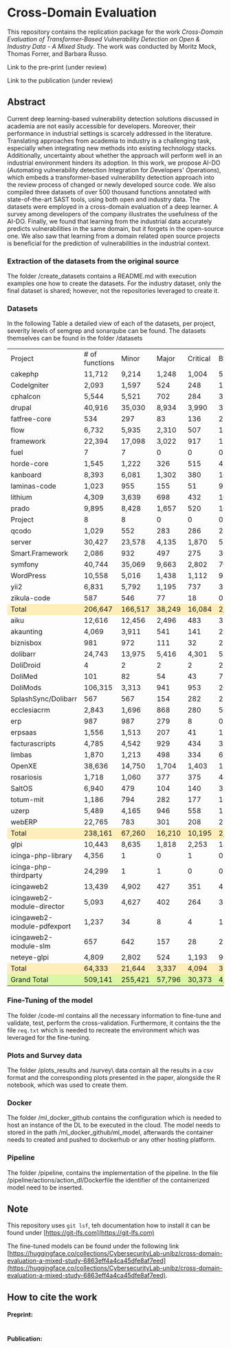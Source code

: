 # Cross-Domain Evaluation
This repository contains the replication package for the work  *Cross-Domain Evaluation of Transformer-Based Vulnerability Detection on Open & Industry Data - A Mixed Study*. The work was conducted by Moritz Mock, Thomas Forrer, and Barbara Russo.

Link to the pre-print (under review)

Link to the publication (under review)

## Abstract
Current deep learning-based vulnerability detection solutions discussed in academia are not easily accessible for developers. Moreover, their performance in industrial settings is scarcely addressed in the literature.
Translating approaches from academia to industry is a challenging task, especially when integrating new methods into existing technology stacks. Additionally, uncertainty about whether the approach will perform well in an industrial environment hinders its adoption.
In this work, we propose AI-DO (*A*utomating vulnerability detection *I*ntegration for *D*evelopers' *O*perations), which embeds a transformer-based vulnerability detection approach into the review process of changed or newly developed source code. We also compiled three datasets of over 500 thousand functions annotated with state-of-the-art SAST tools, using both open and industry data. The datasets were employed in a cross-domain evaluation of a deep learner.
A survey among developers of the company illustrates the usefulness of the AI-DO. Finally, we found that learning from the industrial data accurately predicts vulnerabilities in the same domain, but it forgets in the open-source one. We also saw that learning from a domain related open source projects is beneficial for the prediction of vulnerabilities in the industrial context.

### Extraction of the datasets from the original source
The folder /create_datasets contains a README.md with execution examples one how to create the datasets. For the industry dataset, only the final dataset is shared; however, not the repositories leveraged to create it.

### Datasets
In the following Table a detailed view of each of the datasets, per project, severity levels of semgrep and sonarqube can be found.
The datasets themselves can be found in the folder /datasets
<table>
    <tr>
        <td>Project</td>
        <td># of functions</td>
        <td>Minor</td>
        <td>Major</td>
        <td>Critical</td>
        <td>Blocker</td>
        <td>Info</td>
        <td>CWE</td>
        <td>Warning</td>
        <td>Error</td>
        <td>CWE</td>
        <td>OWASP</td>
    </tr>
    <tr>
        <td>cakephp</td>
        <td>11,712</td>
        <td>9,214</td>
        <td>1,248</td>
        <td>1,004</td>
        <td>51</td>
        <td>0</td>
        <td>112</td>
        <td>7</td>
        <td>7</td>
        <td>14</td>
        <td>14</td>
    </tr>
    <tr>
        <td>CodeIgniter</td>
        <td>2,093</td>
        <td>1,597</td>
        <td>524</td>
        <td>248</td>
        <td>113</td>
        <td>1</td>
        <td>154</td>
        <td>13</td>
        <td>36</td>
        <td>44</td>
        <td>42</td>
    </tr>
    <tr>
        <td>cphalcon</td>
        <td>5,544</td>
        <td>5,521</td>
        <td>702</td>
        <td>284</td>
        <td>35</td>
        <td>28</td>
        <td>106</td>
        <td>0</td>
        <td>0</td>
        <td>0</td>
        <td>0</td>
    </tr>
    <tr>
        <td>drupal</td>
        <td>40,916</td>
        <td>35,030</td>
        <td>8,934</td>
        <td>3,990</td>
        <td>354</td>
        <td>724</td>
        <td>1,299</td>
        <td>75</td>
        <td>17</td>
        <td>91</td>
        <td>90</td>
    </tr>
    <tr>
        <td>fatfree-core</td>
        <td>534</td>
        <td>297</td>
        <td>83</td>
        <td>136</td>
        <td>2</td>
        <td>0</td>
        <td>41</td>
        <td>10</td>
        <td>8</td>
        <td>18</td>
        <td>18</td>
    </tr>
    <tr>
        <td>flow</td>
        <td>6,732</td>
        <td>5,935</td>
        <td>2,310</td>
        <td>507</td>
        <td>18</td>
        <td>16</td>
        <td>91</td>
        <td>38</td>
        <td>87</td>
        <td>121</td>
        <td>121</td>
    </tr>
    <tr>
        <td>framework</td>
        <td>22,394</td>
        <td>17,098</td>
        <td>3,022</td>
        <td>917</td>
        <td>112</td>
        <td>0</td>
        <td>372</td>
        <td>21</td>
        <td>12</td>
        <td>33</td>
        <td>33</td>
    </tr>
    <tr>
        <td>fuel</td>
        <td>7</td>
        <td>7</td>
        <td>0</td>
        <td>0</td>
        <td>0</td>
        <td>0</td>
        <td>0</td>
        <td>0</td>
        <td>0</td>
        <td>0</td>
        <td>0</td>
    </tr>
    <tr>
        <td>horde-core</td>
        <td>1,545</td>
        <td>1,222</td>
        <td>326</td>
        <td>515</td>
        <td>4</td>
        <td>36</td>
        <td>121</td>
        <td>20</td>
        <td>19</td>
        <td>36</td>
        <td>34</td>
    </tr>
    <tr>
        <td>kanboard</td>
        <td>8,393</td>
        <td>6,081</td>
        <td>1,302</td>
        <td>380</td>
        <td>166</td>
        <td>6</td>
        <td>80</td>
        <td>12</td>
        <td>17</td>
        <td>28</td>
        <td>27</td>
    </tr>
    <tr>
        <td>laminas-code</td>
        <td>1,023</td>
        <td>955</td>
        <td>155</td>
        <td>51</td>
        <td>9</td>
        <td>5</td>
        <td>25</td>
        <td>0</td>
        <td>0</td>
        <td>0</td>
        <td>0</td>
    </tr>
    <tr>
        <td>lithium</td>
        <td>4,309</td>
        <td>3,639</td>
        <td>698</td>
        <td>432</td>
        <td>10</td>
        <td>1</td>
        <td>290</td>
        <td>5</td>
        <td>15</td>
        <td>19</td>
        <td>15</td>
    </tr>
    <tr>
        <td>prado</td>
        <td>9,895</td>
        <td>8,428</td>
        <td>1,657</td>
        <td>520</td>
        <td>16</td>
        <td>9</td>
        <td>573</td>
        <td>28</td>
        <td>25</td>
        <td>48</td>
        <td>48</td>
    </tr>
    <tr>
        <td>Project</td>
        <td>8</td>
        <td>8</td>
        <td>0</td>
        <td>0</td>
        <td>0</td>
        <td>0</td>
        <td>0</td>
        <td>0</td>
        <td>0</td>
        <td>0</td>
        <td>0</td>
    </tr>
    <tr>
        <td>qcodo</td>
        <td>1,029</td>
        <td>552</td>
        <td>283</td>
        <td>286</td>
        <td>28</td>
        <td>0</td>
        <td>67</td>
        <td>9</td>
        <td>15</td>
        <td>23</td>
        <td>22</td>
    </tr>
    <tr>
        <td>server</td>
        <td>30,427</td>
        <td>23,578</td>
        <td>4,135</td>
        <td>1,870</td>
        <td>57</td>
        <td>102</td>
        <td>625</td>
        <td>34</td>
        <td>88</td>
        <td>121</td>
        <td>121</td>
    </tr>
    <tr>
        <td>Smart.Framework</td>
        <td>2,086</td>
        <td>932</td>
        <td>497</td>
        <td>275</td>
        <td>36</td>
        <td>6</td>
        <td>25</td>
        <td>6</td>
        <td>53</td>
        <td>59</td>
        <td>57</td>
    </tr>
    <tr>
        <td>symfony</td>
        <td>40,744</td>
        <td>35,069</td>
        <td>9,663</td>
        <td>2,802</td>
        <td>70</td>
        <td>8</td>
        <td>1,681</td>
        <td>225</td>
        <td>89</td>
        <td>312</td>
        <td>312</td>
    </tr>
    <tr>
        <td>WordPress</td>
        <td>10,558</td>
        <td>5,016</td>
        <td>1,438</td>
        <td>1,112</td>
        <td>917</td>
        <td>28</td>
        <td>99</td>
        <td>78</td>
        <td>141</td>
        <td>187</td>
        <td>185</td>
    </tr>
    <tr>
        <td>yii2</td>
        <td>6,831</td>
        <td>5,792</td>
        <td>1,195</td>
        <td>737</td>
        <td>31</td>
        <td>23</td>
        <td>169</td>
        <td>17</td>
        <td>16</td>
        <td>29</td>
        <td>29</td>
    </tr>
    <tr>
        <td>zikula-code</td>
        <td>587</td>
        <td>546</td>
        <td>77</td>
        <td>18</td>
        <td>0</td>
        <td>44</td>
        <td>12</td>
        <td>3</td>
        <td>2</td>
        <td>5</td>
        <td>5</td>
    </tr>
    <tr style="background-color: #ffeeba;">
        <td>Total</td>
        <td>206,647</td>
        <td>166,517</td>
        <td>38,249</td>
        <td>16,084</td>
        <td>2,029</td>
        <td>1,037</td>
        <td>5,942</td>
        <td>601</td>
        <td>647</td>
        <td>1,188</td>
        <td>1,173</td>
    </tr>
    <tr>
        <td>aiku</td>
        <td>12,616</td>
        <td>12,456</td>
        <td>2,496</td>
        <td>483</td>
        <td>31</td>
        <td>99</td>
        <td>164</td>
        <td>0</td>
        <td>0</td>
        <td>0</td>
        <td>0</td>
    </tr>
    <tr>
        <td>akaunting</td>
        <td>4,069</td>
        <td>3,911</td>
        <td>541</td>
        <td>141</td>
        <td>29</td>
        <td>18</td>
        <td>129</td>
        <td>0</td>
        <td>0</td>
        <td>0</td>
        <td>0</td>
    </tr>
    <tr>
        <td>biznisbox</td>
        <td>981</td>
        <td>972</td>
        <td>111</td>
        <td>32</td>
        <td>25</td>
        <td>0</td>
        <td>8</td>
        <td>0</td>
        <td>0</td>
        <td>0</td>
        <td>0</td>
    </tr>
    <tr>
        <td>dolibarr</td>
        <td>24,743</td>
        <td>13,975</td>
        <td>5,416</td>
        <td>4,301</td>
        <td>576</td>
        <td>193</td>
        <td>658</td>
        <td>2</td>
        <td>7</td>
        <td>8</td>
        <td>8</td>
    </tr>
    <tr>
        <td>DoliDroid</td>
        <td>4</td>
        <td>2</td>
        <td>2</td>
        <td>2</td>
        <td>2</td>
        <td>0</td>
        <td>0</td>
        <td>0</td>
        <td>0</td>
        <td>0</td>
        <td>0</td>
    </tr>
    <tr>
        <td>DoliMed</td>
        <td>101</td>
        <td>82</td>
        <td>54</td>
        <td>43</td>
        <td>7</td>
        <td>1</td>
        <td>3</td>
        <td>0</td>
        <td>0</td>
        <td>0</td>
        <td>0</td>
    </tr>
    <tr>
        <td>DoliMods</td>
        <td>106,315</td>
        <td>3,313</td>
        <td>941</td>
        <td>953</td>
        <td>263</td>
        <td>19</td>
        <td>248</td>
        <td>4</td>
        <td>10</td>
        <td>12</td>
        <td>12</td>
    </tr>
    <tr>
        <td>SplashSync/Dolibarr</td>
        <td>567</td>
        <td>567</td>
        <td>154</td>
        <td>282</td>
        <td>2</td>
        <td>0</td>
        <td>14</td>
        <td>0</td>
        <td>0</td>
        <td>0</td>
        <td>0</td>
    </tr>
    <tr>
        <td>ecclesiacrm</td>
        <td>2,843</td>
        <td>1,696</td>
        <td>868</td>
        <td>280</td>
        <td>50</td>
        <td>5</td>
        <td>87</td>
        <td>9</td>
        <td>7</td>
        <td>13</td>
        <td>13</td>
    </tr>
    <tr>
        <td>erp</td>
        <td>987</td>
        <td>987</td>
        <td>279</td>
        <td>8</td>
        <td>0</td>
        <td>0</td>
        <td>2</td>
        <td>0</td>
        <td>0</td>
        <td>0</td>
        <td>0</td>
    </tr>
    <tr>
        <td>erpsaas</td>
        <td>1,556</td>
        <td>1,513</td>
        <td>207</td>
        <td>41</td>
        <td>11</td>
        <td>5</td>
        <td>18</td>
        <td>0</td>
        <td>0</td>
        <td>0</td>
        <td>0</td>
    </tr>
    <tr>
        <td>facturascripts</td>
        <td>4,785</td>
        <td>4,542</td>
        <td>929</td>
        <td>434</td>
        <td>3</td>
        <td>1</td>
        <td>127</td>
        <td>0</td>
        <td>1</td>
        <td>1</td>
        <td>1</td>
    </tr>
    <tr>
        <td>limbas</td>
        <td>1,870</td>
        <td>1,213</td>
        <td>498</td>
        <td>334</td>
        <td>67</td>
        <td>28</td>
        <td>82</td>
        <td>1</td>
        <td>1</td>
        <td>1</td>
        <td>1</td>
    </tr>
    <tr>
        <td>OpenXE</td>
        <td>38,636</td>
        <td>14,750</td>
        <td>1,704</td>
        <td>1,403</td>
        <td>130</td>
        <td>758</td>
        <td>1,082</td>
        <td>11</td>
        <td>14</td>
        <td>25</td>
        <td>25</td>
    </tr>
    <tr>
        <td>rosariosis</td>
        <td>1,718</td>
        <td>1,060</td>
        <td>377</td>
        <td>375</td>
        <td>442</td>
        <td>10</td>
        <td>55</td>
        <td>8</td>
        <td>58</td>
        <td>58</td>
        <td>58</td>
    </tr>
    <tr>
        <td>SaltOS</td>
        <td>6,940</td>
        <td>479</td>
        <td>104</td>
        <td>140</td>
        <td>351</td>
        <td>0</td>
        <td>11</td>
        <td>0</td>
        <td>5</td>
        <td>5</td>
        <td>5</td>
    </tr>
    <tr>
        <td>totum-mit</td>
        <td>1,186</td>
        <td>794</td>
        <td>282</td>
        <td>177</td>
        <td>16</td>
        <td>4</td>
        <td>88</td>
        <td>0</td>
        <td>1</td>
        <td>1</td>
        <td>1</td>
    </tr>
    <tr>
        <td>uzerp</td>
        <td>5,489</td>
        <td>4,165</td>
        <td>946</td>
        <td>558</td>
        <td>117</td>
        <td>26</td>
        <td>163</td>
        <td>1</td>
        <td>0</td>
        <td>1</td>
        <td>1</td>
    </tr>
    <tr>
        <td>webERP</td>
        <td>22,765</td>
        <td>783</td>
        <td>301</td>
        <td>208</td>
        <td>239</td>
        <td>35</td>
        <td>80</td>
        <td>7</td>
        <td>18</td>
        <td>18</td>
        <td>8</td>
    </tr>
    <tr style="background-color: #ffeeba;">
        <td>Total</td>
        <td>238,161</td>
        <td>67,260</td>
        <td>16,210</td>
        <td>10,195</td>
        <td>2,361</td>
        <td>1,202</td>
        <td>3,019</td>
        <td>43</td>
        <td>122</td>
        <td>143</td>
        <td>133</td>
    </tr>
    <tr>
        <td>glpi</td>
        <td>10,443</td>
        <td>8,635</td>
        <td>1,818</td>
        <td>2,253</td>
        <td>148</td>
        <td>52</td>
        <td>546</td>
        <td>0</td>
        <td>0</td>
        <td>0</td>
        <td>0</td>
    </tr>
    <tr>
        <td>icinga-php-library</td>
        <td>4,356</td>
        <td>1</td>
        <td>0</td>
        <td>1</td>
        <td>0</td>
        <td>0</td>
        <td>0</td>
        <td>0</td>
        <td>0</td>
        <td>0</td>
        <td>0</td>
    </tr>
    <tr>
        <td>icinga-php-thirdparty</td>
        <td>24,299</td>
        <td>1</td>
        <td>1</td>
        <td>0</td>
        <td>0</td>
        <td>0</td>
        <td>0</td>
        <td>0</td>
        <td>0</td>
        <td>0</td>
        <td>0</td>
    </tr>
    <tr>
        <td>icingaweb2</td>
        <td>13,439</td>
        <td>4,902</td>
        <td>427</td>
        <td>351</td>
        <td>42</td>
        <td>74</td>
        <td>216</td>
        <td>0</td>
        <td>0</td>
        <td>0</td>
        <td>0</td>
    </tr>
    <tr>
        <td>icingaweb2-module-director</td>
        <td>5,093</td>
        <td>4,627</td>
        <td>402</td>
        <td>264</td>
        <td>33</td>
        <td>164</td>
        <td>324</td>
        <td>0</td>
        <td>0</td>
        <td>0</td>
        <td>0</td>
    </tr>
    <tr>
        <td>icingaweb2-module-pdfexport</td>
        <td>1,237</td>
        <td>34</td>
        <td>8</td>
        <td>4</td>
        <td>1</td>
        <td>0</td>
        <td>5</td>
        <td>0</td>
        <td>0</td>
        <td>0</td>
        <td>0</td>
    </tr>
    <tr>
        <td>icingaweb2-module-slm</td>
        <td>657</td>
        <td>642</td>
        <td>157</td>
        <td>28</td>
        <td>2</td>
        <td>1</td>
        <td>29</td>
        <td>0</td>
        <td>0</td>
        <td>0</td>
        <td>0</td>
    </tr>
    <tr>
        <td>neteye-glpi</td>
        <td>4,809</td>
        <td>2,802</td>
        <td>524</td>
        <td>1,193</td>
        <td>96</td>
        <td>17</td>
        <td>281</td>
        <td>0</td>
        <td>0</td>
        <td>0</td>
        <td>0</td>
    </tr>
    <tr style="background-color: #ffeeba;">
        <td>Total</td>
        <td>64,333</td>
        <td>21,644</td>
        <td>3,337</td>
        <td>4,094</td>
        <td>322</td>
        <td>308</td>
        <td>1,401</td>
        <td>0</td>
        <td>0</td>
        <td>0</td>
        <td>0</td>
    </tr>
    <tr style="background-color: #DAF7A6;">
        <td>Grand Total</td>
        <td>509,141</td>
        <td>255,421</td>
        <td>57,796</td>
        <td>30,373</td>
        <td>4,712</td>
        <td>2,547</td>
        <td>10,362</td>
        <td>644</td>
        <td>769</td>
        <td>1,331</td>
        <td>1,306</td>
    </tr>
</table>

### Fine-Tuning of the model 
The folder /code-ml contains all the necessary information to fine-tune and validate, test, perform the cross-validation. Furthermore, it contains the the file `req.txt` which is needed to recreate the environment which was leveraged for the fine-tuning.

### Plots and Survey data
The folder /plots_results and /survey\ data contain all the results in a csv format and the corresponding plots presented in the paper, alongside the R notebook, which was used to create them.

### Docker 
The folder /ml_docker_github contains the configuration which is needed to host an instance of the DL to be executed in the cloud. The model needs to stored in the path /ml_docker_github/ml_model, afterwards the container needs to created and pushed to dockerhub or any other hosting platform.

### Pipeline
The folder /pipeline, contains the implementation of the pipeline. In the file /pipeline/actions/action_dl/Dockerfile the identifier of the containerized model need to be inserted.

## Note
This repository uses `git lsf`, teh documentation how to install it can be found under [https://git-lfs.com](https://git-lfs.com)

The fine-tuned models can be found under the following link [https://huggingface.co/collections/CybersecurityLab-unibz/cross-domain-evaluation-a-mixed-study-6863eff4a4ca45dfe8af7eed](https://huggingface.co/collections/CybersecurityLab-unibz/cross-domain-evaluation-a-mixed-study-6863eff4a4ca45dfe8af7eed).
## How to cite the work

#### Preprint:

```bibtext
```

#### Publication:

```bibtext
```
